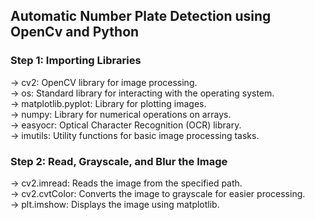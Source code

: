 ## Automatic Number Plate Detection using OpenCv and Python
### Step 1: Importing Libraries
-> cv2: OpenCV library for image processing.<br>
-> os: Standard library for interacting with the operating system.<br>
-> matplotlib.pyplot: Library for plotting images.<br>
-> numpy: Library for numerical operations on arrays.<br>
-> easyocr: Optical Character Recognition (OCR) library.<br>
-> imutils: Utility functions for basic image processing tasks.<br>

### Step 2: Read, Grayscale, and Blur the Image
-> cv2.imread: Reads the image from the specified path.<br>
-> cv2.cvtColor: Converts the image to grayscale for easier processing.<br>
-> plt.imshow: Displays the image using matplotlib.<br>
